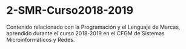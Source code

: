 # 2-SMR-Curso2018-2019
Contenido relacionado con la Programación y el Lenguaje de Marcas, aprendido durante el curso 2018-2019 en el CFGM de Sistemas Microinformáticos y Redes.
